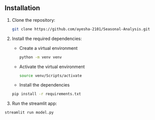 ## Installation

1. Clone the repository:

   ```bash
   git clone https://github.com/ayesha-2101/Seasonal-Analysis.git
   ```

2. Install the required dependencies:

   - Create a virtual environment

     ```bash
     python -m venv venv

     ```

   - Activate the virtual environment

     ```bash
     source venv/Scripts/activate
     ```

   - Install the dependencies

   ```bash
   pip install -r requirements.txt
   ```

3. Run the streamlit app:

```bash
streamlit run model.py
```
